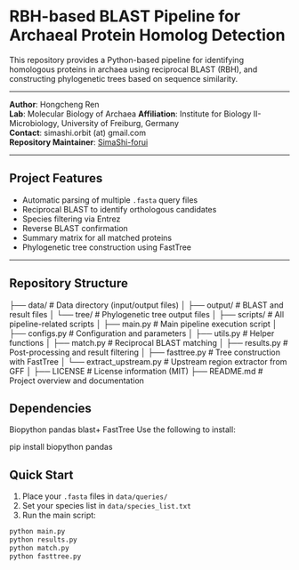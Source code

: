
# RBH-based BLAST Pipeline for Archaeal Protein Homolog Detection

This repository provides a Python-based pipeline for identifying homologous proteins in archaea using reciprocal BLAST (RBH), and constructing phylogenetic trees based on sequence similarity.

---

**Author**: Hongcheng Ren  
**Lab**: Molecular Biology of Archaea 
**Affiliation**: Institute for Biology II- Microbiology, University of Freiburg, Germany  
**Contact**: simashi.orbit (at) gmail.com  
**Repository Maintainer**: [SimaShi-forui](https://github.com/SimaShi-forui)

---

## Project Features

- Automatic parsing of multiple `.fasta` query files
- Reciprocal BLAST to identify orthologous candidates
- Species filtering via Entrez
- Reverse BLAST confirmation
- Summary matrix for all matched proteins
- Phylogenetic tree construction using FastTree

---

## Repository Structure


├── data/ # Data directory (input/output files)
│ ├── output/ # BLAST and result files
│ └── tree/ # Phylogenetic tree output files
│
├── scripts/ # All pipeline-related scripts
│ ├── main.py # Main pipeline execution script
│ ├── configs.py # Configuration and parameters
│ ├── utils.py # Helper functions
│ ├── match.py # Reciprocal BLAST matching
│ ├── results.py # Post-processing and result filtering
│ ├── fasttree.py # Tree construction with FastTree
│ └── extract_upstream.py # Upstream region extractor from GFF
│
├── LICENSE # License information (MIT)
├── README.md # Project overview and documentation


## Dependencies
Biopython
pandas
blast+
FastTree
Use the following to install:

pip install biopython pandas

## Quick Start

1. Place your `.fasta` files in `data/queries/`
2. Set your species list in `data/species_list.txt`
3. Run the main script:

```bash
python main.py
python results.py
python match.py
python fasttree.py

